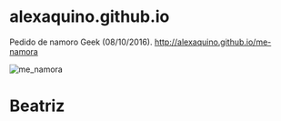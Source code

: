 # alexaquino.github.io
Pedido de namoro Geek (08/10/2016).
http://alexaquino.github.io/me-namora

![me_namora](https://user-images.githubusercontent.com/12216463/27249976-002f42b8-52f9-11e7-9aa4-2aa3f0d19501.gif)
# Beatriz
